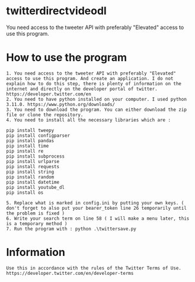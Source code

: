 # twitterdirectvideodl

You need access to the tweeter API with preferably "Elevated" access to use this program.

# How to use the program

    1. You need access to the tweeter API with preferably "Elevated" access to use this program. And create an application. I do not explain how to do this step, there is plenty of information on the internet and directly on the developer portal of twitter. https://developer.twitter.com/en
    2. You need to have python installed on your computer. I used python 3.11.0. https://www.python.org/downloads/
    3. You need to download the program. You can either download the zip file or clone the repository.
    4. You need to install all the necessary libraries which are :

    pip install tweepy
    pip install configparser
    pip install pandas
    pip install time
    pip install re
    pip install subprocess
    pip install urlparse
    pip install requests
    pip install string
    pip install random
    pip install datetime
    pip install youtube_dl
    pip install os

    5. Replace what is marked in config.ini by putting your own keys. ( don't forget to also put your bearer_token line 26 temporarily until the problem is fixed ) 
    6. Write your search term on line 58 ( I will make a menu later, this is a temporary method )
    7. Run the program with : python .\twittersave.py

# Information

    Use this in accordance with the rules of the Twitter Terms of Use. https://developer.twitter.com/en/developer-terms

    